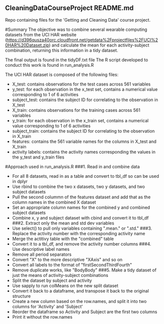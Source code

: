 ## CleaningDataCourseProject README.md
Repo containing files for the 'Getting and Cleaning Data' course project.

#Summary
The objective was to combine several wearable computing datasets from the UCI HAR website (https://d396qusza40orc.cloudfront.net/getdata%2Fprojectfiles%2FUCI%20HAR%20Dataset.zip)
and calculate the mean for each activity-subject combination, returning this information in a tidy dataset.

The final output is found in the tidyDF.txt file
The R script developed to conduct this work is found in run_analysis.R

The UCI HAR dataset is composed of the following files:
- X_test: contains observations for the test cases across 561 variables
- y_test: for each observation in the x_test set, contains a numerical value corresponding to 1 of 6 activities
- subject_test: contains the subject ID for correlating to the observation in X_test
- X_train: contains observations for the training cases across 561 variables
- y_train: for each observation in the x_train set, contains a numerical value corresponding to 1 of 6 activities
- subject_train: contains the subject ID for correlating to the observation in X_train
- features: contains the 561 variable names for the columns in X_test and X_train
- activity labels: contains the activity names corresponding the values in the y_test and y_train files

#Approach used in run_analysis.R
###1. Read in and combine data
- For all 8 datasets, read in as a table and convert to tbl_df so can be used in dplyr
- Use rbind to combine the two x datasets, two y datasets, and two subject datasets
- Pull the second colummn of the features dataset and add that as the column names in the combined X dataset
- Set an appropriate column names for the combined y and combined subject datasets
- Combine x, y and subject dataset with cbind and convert it to tbl_df
###2. Extract only the mean and std dev variables
- Use select() to pull only variables containing ".mean." or ".std."
###3. Replace the activity number with the corresponding activity name
- Merge the actitivy table with the "combined" table
- Convert it to a tbl_df, and remove the activity number columns
###4. Use descriptive label names
- Remove all period separators
- Convert "X" to the more descriptive "XAxis" and so on
- Convert all labels to the format of "firstSecondThirdFourth"
- Remove duplicate works, like "BodyBody"
###5. Make a tidy dataset of just the means of activity-subject combinations
- Split the dataset by subject and activity
- Use sapply to run colMeans on the new split dataset
- Convert it back to a dataframe, and transpose it back to the original structure
- Create a new column based on the row.names, and split it into two columns for 'Activity' and 'Subject'
- Reorder the dataframe so Activity and Subject are the first two columns
- Print it without the row.names

